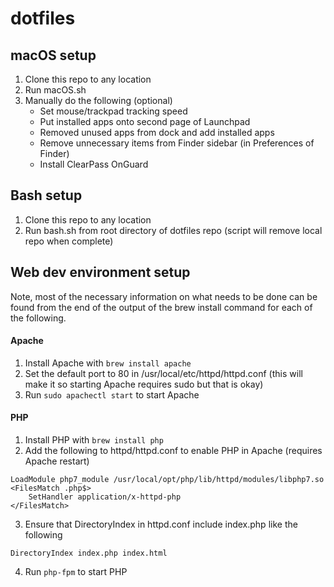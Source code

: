 # dotfiles
## macOS setup
1. Clone this repo to any location
2. Run macOS.sh
3. Manually do the following (optional)
    * Set mouse/trackpad tracking speed
    * Put installed apps onto second page of Launchpad
    * Removed unused apps from dock and add installed apps
    * Remove unnecessary items from Finder sidebar (in Preferences of Finder)
    * Install ClearPass OnGuard

## Bash setup
1. Clone this repo to any location
2. Run bash.sh from root directory of dotfiles repo (script will remove local repo when complete)

## Web dev environment setup
Note, most of the necessary information on what needs to be done can be found from the end of the output of the brew install command for each of the following.

#### Apache
1. Install Apache with `brew install apache`
2. Set the default port to 80 in /usr/local/etc/httpd/httpd.conf (this will make it so starting Apache requires sudo but that is okay)
3. Run `sudo apachectl start` to start Apache

#### PHP
1. Install PHP with `brew install php`
2. Add the following to httpd/httpd.conf to enable PHP in Apache (requires Apache restart)
```
LoadModule php7_module /usr/local/opt/php/lib/httpd/modules/libphp7.so
<FilesMatch .php$>
    SetHandler application/x-httpd-php
</FilesMatch>
```
3. Ensure that DirectoryIndex in httpd.conf include index.php like the following
```
DirectoryIndex index.php index.html
```
4. Run `php-fpm` to start PHP
